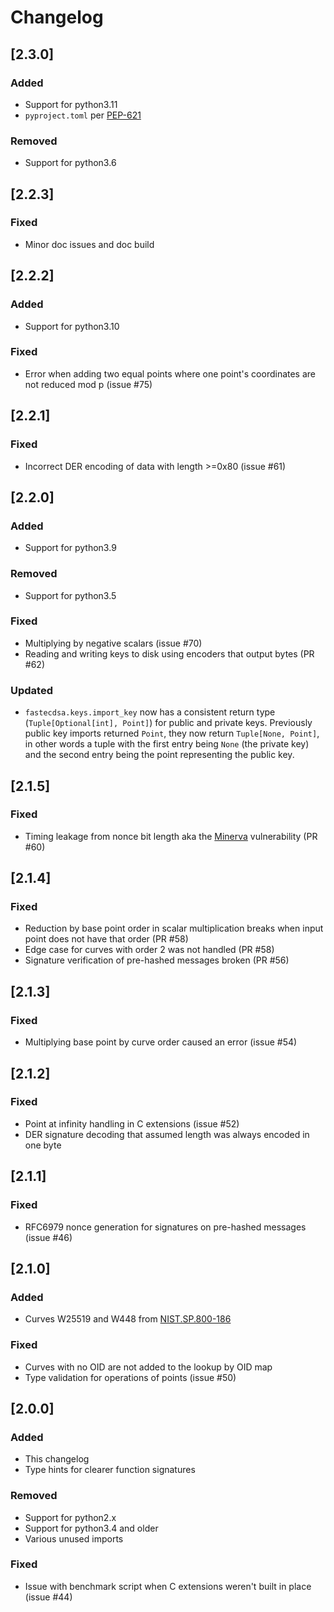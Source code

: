 # Changelog

## [2.3.0]
### Added
- Support for python3.11
- `pyproject.toml` per [PEP-621](https://peps.python.org/pep-0621/)

### Removed
- Support for python3.6

## [2.2.3]
### Fixed
- Minor doc issues and doc build

## [2.2.2]
### Added
- Support for python3.10

### Fixed
- Error when adding two equal points where one point's coordinates are not reduced mod p (issue #75)

## [2.2.1]
### Fixed
- Incorrect DER encoding of data with length >=0x80 (issue #61)

## [2.2.0]
### Added
- Support for python3.9

### Removed
- Support for python3.5

### Fixed
- Multiplying by negative scalars (issue #70)
- Reading and writing keys to disk using encoders that output bytes (PR #62)

### Updated
- `fastecdsa.keys.import_key` now has a consistent return type (`Tuple[Optional[int], Point]`) for public and private 
keys. Previously public key imports returned `Point`, they now return `Tuple[None, Point]`, in other words a tuple
with the first entry being `None` (the private key) and the second entry being the point representing the public key.

## [2.1.5]
### Fixed
- Timing leakage from nonce bit length aka the [Minerva](https://minerva.crocs.fi.muni.cz/) vulnerability (PR #60)

## [2.1.4]
### Fixed
- Reduction by base point order in scalar multiplication breaks when input point does not have that order (PR #58)
- Edge case for curves with order 2 was not handled (PR #58) 
- Signature verification of pre-hashed messages broken (PR #56)

## [2.1.3]
### Fixed
- Multiplying base point by curve order caused an error (issue #54)

## [2.1.2]
### Fixed
- Point at infinity handling in C extensions (issue #52)
- DER signature decoding that assumed length was always encoded in one byte

## [2.1.1]
### Fixed
- RFC6979 nonce generation for signatures on pre-hashed messages (issue #46)

## [2.1.0]
### Added
- Curves W25519 and W448 from [NIST.SP.800-186](https://nvlpubs.nist.gov/nistpubs/SpecialPublications/NIST.SP.800-186-draft.pdf)

### Fixed
- Curves with no OID are not added to the lookup by OID map
- Type validation for operations of points (issue #50)

## [2.0.0]
### Added
- This changelog
- Type hints for clearer function signatures

### Removed
- Support for python2.x
- Support for python3.4 and older
- Various unused imports

### Fixed
- Issue with benchmark script when C extensions weren't built in place (issue #44)

